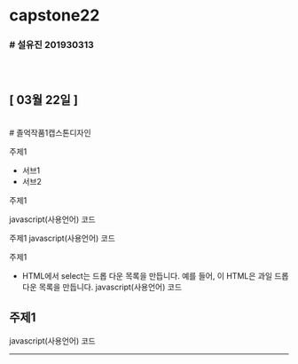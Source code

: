 # capstone22
<h3># 설유진 201930313<h3>
<br>


## [ 03월 22일 ]
<br>
# 졸억작품1캡스톤디자인

주제1
- 서브1
- 서브2

주제1

 
javascript(사용언어)
  코드
 


주제1
javascript(사용언어)
  코드

주제1
- HTML에서 select는 드롭 다운 목록을 만듭니다. 예를 들어, 이 HTML은 과일 드롭 다운 목록을 만듭니다.
javascript(사용언어)
  코드

주제1
- 
javascript(사용언어)
  코드


---
